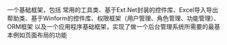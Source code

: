 一个基础框架，包括
常用的工具类、基于Ext.Net封装的控件库、Excel导入导出帮助类、基于Winform的控件库、权限框架（用户管理、角色管理、功能管理）、ORM框架
以及一个应用程序基础框架，实现了做一个后台管理系统所需要的最基本例如页面布局的功能
